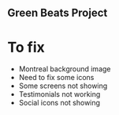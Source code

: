 ## Green Beats Project

# To fix
* Montreal background image 
* Need to fix some icons
* Some screens not showing
* Testimonials not working
* Social icons not showing 
